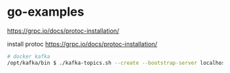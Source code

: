 # go-examples

https://grpc.io/docs/protoc-installation/

install protoc
https://grpc.io/docs/protoc-installation/

```sh
# docker kafka
/opt/kafka/bin $ ./kafka-topics.sh --create --bootstrap-server localhost:9092 --replication-factor 1 --partitions 1 --topic NOTIF_ALL_USERS
```